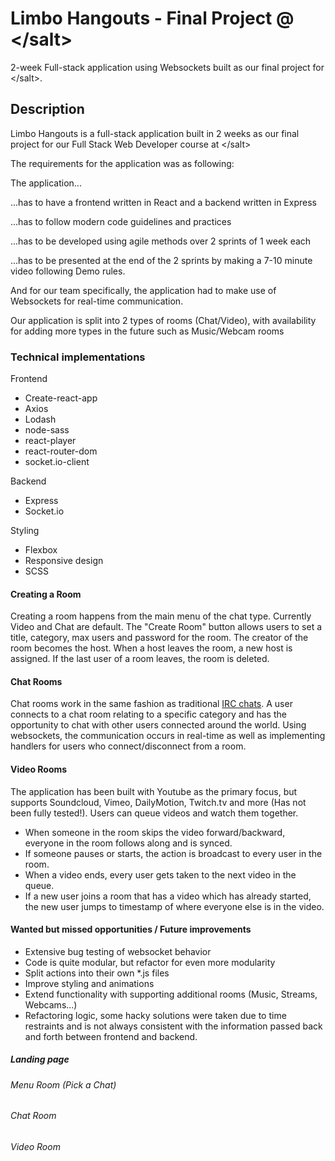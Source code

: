 # Limbo Hangouts - Final Project @ &lt;/salt&gt;
2-week Full-stack application using Websockets built as our final project for &lt;/salt&gt;.

## Description

Limbo Hangouts is a full-stack application built in 2 weeks as our final project for our Full Stack Web Developer course at &lt;/salt&gt;

The requirements for the application was as following:

The application...

...has to have a frontend written in React and a backend written in Express

...has to follow modern code guidelines and practices

...has to be developed using agile methods over 2 sprints of 1 week each

...has to be presented at the end of the 2 sprints by making a 7-10 minute video following Demo rules.

And for our team specifically, the application had to make use of Websockets for real-time communication.

Our application is split into 2 types of rooms (Chat/Video), with availability for adding more types in the future such as Music/Webcam rooms

### Technical implementations

Frontend

- Create-react-app
- Axios
- Lodash 
- node-sass
- react-player
- react-router-dom
- socket.io-client

Backend

- Express
- Socket.io

Styling

- Flexbox
- Responsive design
- SCSS

#### Creating a Room

Creating a room happens from the main menu of the chat type. Currently Video and Chat are default. The "Create Room" button allows users to set a title, category, max users and password for the room. The creator of the room becomes the host. When a host leaves the room, a new host is assigned. If the last user of a room leaves, the room is deleted.

#### Chat Rooms

Chat rooms work in the same fashion as traditional [IRC chats](https://en.wikipedia.org/wiki/Internet_Relay_Chat). A user connects to a chat room relating to a specific category and has the opportunity to chat with other users connected around the world. Using websockets, the communication occurs in real-time as well as implementing handlers for users who connect/disconnect from a room.

#### Video Rooms

The application has been built with Youtube as the primary focus, but supports Soundcloud, Vimeo, DailyMotion, Twitch.tv and more (Has not been fully tested!). Users can queue videos and watch them together. 
- When someone in the room skips the video forward/backward, everyone in the room follows along and is synced. 
- If someone pauses or starts, the action is broadcast to every user in the room. 
- When a video ends, every user gets taken to the next video in the queue. 
- If a new user joins a room that has a video which has already started, the new user jumps to timestamp of where everyone else is in the video.


#### Wanted but missed opportunities / Future improvements

- Extensive bug testing of websocket behavior
- Code is quite modular, but refactor for even more modularity
- Split actions into their own *.js files
- Improve styling and animations
- Extend functionality with supporting additional rooms (Music, Streams, Webcams...)
- Refactoring logic, some hacky solutions were taken due to time restraints and is not always consistent with the information passed back and forth between frontend and backend.

##### Landing page

###### Menu Room (Pick a Chat)

###### Chat Room

###### Video Room
